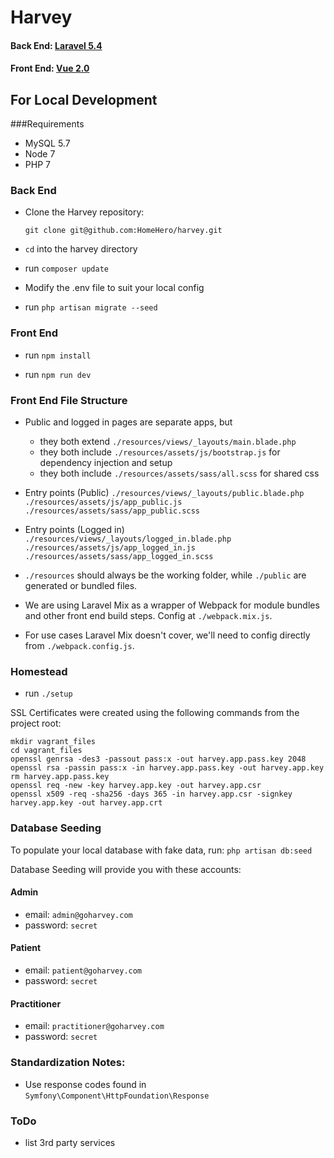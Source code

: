 # Harvey

#### Back End: [Laravel 5.4](https://laravel.com/docs/5.4)
#### Front End: [Vue 2.0](https://vuejs.org/v2/guide)

## For Local Development

###Requirements
 - MySQL 5.7
 - Node 7
 - PHP 7

### Back End
- Clone the Harvey repository:

	`git clone git@github.com:HomeHero/harvey.git`

- `cd` into the harvey directory
- run `composer update`
- Modify the .env file to suit your local config
- run `php artisan migrate --seed`

### Front End
- run `npm install`

- run `npm run dev`

### Front End File Structure

- Public and logged in pages are separate apps, but
    - they both extend `./resources/views/_layouts/main.blade.php`
    - they both include `./resources/assets/js/bootstrap.js` for dependency injection and setup
    - they both include `./resources/assets/sass/all.scss` for shared css

- Entry points (Public)
    `./resources/views/_layouts/public.blade.php`
    `./resources/assets/js/app_public.js`
    `./resources/assets/sass/app_public.scss`

- Entry points (Logged in)
    `./resources/views/_layouts/logged_in.blade.php`
    `./resources/assets/js/app_logged_in.js`
    `./resources/assets/sass/app_logged_in.scss`

- `./resources` should always be the working folder, while `./public` are generated or bundled files.

- We are using Laravel Mix as a wrapper of Webpack for module bundles and other front end build steps.  Config at `./webpack.mix.js`.

- For use cases Laravel Mix doesn't cover, we'll need to config directly from `./webpack.config.js`.

### Homestead

- run `./setup`

SSL Certificates were created using the following commands from the project root:

```
mkdir vagrant_files
cd vagrant_files
openssl genrsa -des3 -passout pass:x -out harvey.app.pass.key 2048
openssl rsa -passin pass:x -in harvey.app.pass.key -out harvey.app.key
rm harvey.app.pass.key
openssl req -new -key harvey.app.key -out harvey.app.csr
openssl x509 -req -sha256 -days 365 -in harvey.app.csr -signkey harvey.app.key -out harvey.app.crt
```

### Database Seeding
To populate your local database with fake data, run:
	`php artisan db:seed`

Database Seeding will provide you with these accounts:

#### Admin
- email: `admin@goharvey.com`
- password: `secret`

#### Patient
- email: `patient@goharvey.com`
- password: `secret`

#### Practitioner
- email: `practitioner@goharvey.com`
- password: `secret`

### Standardization Notes:
- Use response codes found in `Symfony\Component\HttpFoundation\Response`

### ToDo
- list 3rd party services

